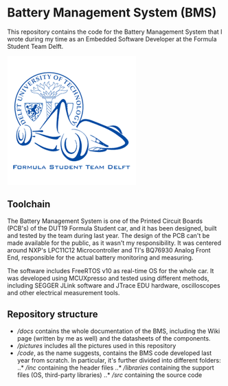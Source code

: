 # Battery Management System (BMS)
This repository contains the code for the Battery Management System that I wrote during my time as an Embedded Software Developer at the Formula Student Team Delft.

![logo](pictures/dut_logo.png)

## Toolchain
The Battery Management System is one of the Printed Circuit Boards (PCB's) of the DUT19 Formula Student car, and it has been designed, built and tested by the team during last year.
The design of the PCB can't be made available for the public, as it wasn't my responsibility.
It was centered around NXP's LPC11C12 Microcontroller and TI's BQ76930 Analog Front End, responsible for the actual battery monitoring and measuring.

The software includes FreeRTOS v10 as real-time OS for the whole car.
It was developed using MCUXpresso and tested using different methods, including SEGGER JLink software and JTrace EDU hardware, oscilloscopes and other electrical measurement tools.

## Repository structure
* */docs* contains the whole documentation of the BMS, including the Wiki page (written by me as well) and the datasheets of the components.
* */pictures* includes all the pictures used in this repository
* */code*, as the name suggests, contains the BMS code developed last year from scratch. In particular, it's further divided into different folders:
..* */inc* containing the header files
..* */libraries* containing the support files (OS, third-party libraries)
..* */src* containing the source code
